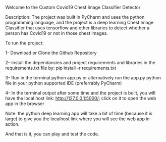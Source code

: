 Welcome to the Custom Covid19 Chest Image Classifier Detector 

Description: The project was built in PyCharm and uses the python programming language, and the project is a deep learning Chest Image Classifier that uses tensorflow and other libraries to detect whether a person has Covid19 or not in those chest images.

To run the project:

1- Download or Clone the Github Repository

2- Install the dependancies and project requirements and libraries in the requirements.txt file by: pip install -r requirements.txt

3- Run in the terminal python app.py or alternatively run the app.py python file in your python supported IDE (preferrably PyCharm)

4- In the terminal output after some time and the project is built, you will have the local host link: http://127.0.0.1:5000/; click on it to open the web app in the browser

Note: the python deep learning app will take a bit of time (because it is large) to give you the localhost link where you will see the web app in action.

And that is it, you can play and test the code.

 